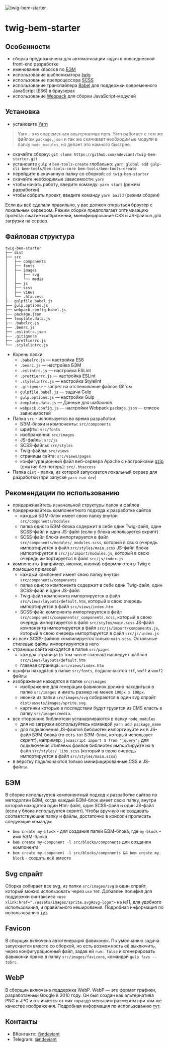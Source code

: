 ![twig-bem-starter](https://i.imgur.com/0AG0txq.png)

# twig-bem-starter

## Особенности

- сборка предназначена для автоматизации задач в повседневной front-end разработке
- именование классов по [БЭМ](https://ru.bem.info/)
- использование шаблонизатора [twig](https://twig.symfony.com/)
- использование препроцессора [SCSS](https://sass-lang.com/)
- использование транспайлера [Babel](https://babeljs.io/) для поддержки современного JavaScript (ES6) в браузерах
- использование [Webpack](https://webpack.js.org/) для сборки JavaScript-модулей

## Установка

- установите [Yarn](https://yarnpkg.com/en/docs/install)

> Yarn - это современная альтернатива npm. Yarn работает с тем же файлом `package.json` и так же скачивает необходимые модули в папку `node_modules`, но делает это намного быстрее.

- скачайте сборку: `git clone https://github.com/ndeviant/twig-bem-starter.git`
- установите `gulp` и `bem-tools-create` глобально: `yarn global add gulp-cli bem-tools/bem-tools-core bem-tools/bem-tools-create`
- перейдите в скачанную папку со сборкой: `cd twig-bem-starter`
- скачайте необходимые зависимости: `yarn`
- чтобы начать работу, введите команду: `yarn start` (режим разработки)
- чтобы собрать проект, введите команду `yarn build` (режим сборки)

Если вы всё сделали правильно, у вас должен открыться браузер с локальным сервером.
Режим сборки предполагает оптимизацию проекта: сжатие изображений, минифицирование CSS и JS-файлов для загрузки на сервер.

## Файловая структура

```
twig-bem-starter
├── dist
├── src
│   ├── components
│   ├── fonts
│   ├── images
│   │   ├── svg
│   │   └── media
│   ├── js
│   ├── scss
│   ├── views
│   └── .htaccess
├── gulpfile.babel.js
├── gulp.options.js
├── webpack.config.babel.js
├── package.json
├── template.data.js
├── .babelrc.js
├── .bemrc.js
├── .eslintrc.json
├── .gitignore
├── .prettierrc.js
└── .stylelintrc.js
```

- Корень папки:
  - `.babelrc.js` — настройка ES6
  - `.bemrc.js` — настройка БЭМ
  - `.eslintrc.js` — настройка ESLint
  - `.prettierrc.js` — настройка ESLint
  - `.stylelintrc.js` — настройка Stylelint
  - `.gitignore` – запрет на отслеживание файлов Git'ом
  - `gulpfile.babel.js` — задачи Gulp
  - `gulp.options.js` — настройки Gulp
  - `template.data.js` — Данные для шаблонов
  - `webpack.config.js` — настройки Webpack `package.json` — список зависимостей
- Папка `src` - используется во время разработки:
  - БЭМ-блоки и компоненты: `src/components`
  - шрифты: `src/fonts`
  - изображения: `src/images`
  - JS-файлы: `src/js`
  - SCSS-файлы: `src/styles`
  - Twig-файлы: `src/views`
  - страницы сайта: `src/views/pages`
  - конфигурационный файл веб-сервера Apache с настройками [gzip](https://habr.com/ru/post/221849/) (сжатие без потерь): `src/.htaccess`
- Папка `dist` - папка, из которой запускается локальный сервер для разработки (при запуске `yarn run dev`)

## Рекомендации по использованию

- придерживайтесь изначальной структуры папок и файлов
- придерживайтесь компонентного подхода к разработке сайтов
  - каждый БЭМ-блок имеет свою папку внутри `src/components/modules`
  - папка одного БЭМ-блока содержит в себе один Twig-файл, один SCSS-файл и один JS-файл (если у блока используется скрипт)
  - SCSS-файл блока импортируется в файл `src/components/modules/_modules.scss`, который в свою очередь импортируется в файл `src/styles/main.scss` JS-файл блока импортируется в `src/js/import/modules.js`, который в свою очередь импортируется в файл `src/js/index.js`
- компоненты (например, иконки, кнопки) оформляются в Twig с помощью примесей
  - каждый компонент имеет свою папку внутри `src/components/components`
  - папка одного компонента содержит в себе один Twig-файл, один SCSS-файл и один JS-файл
  - Twig-файл компонента импортируется в файл `src/views/layouts/default.htm`, который в свою очередь импортируется в файл `src/views/index.htm`
  - SCSS-файл компонента импортируется в файл `src/components/components/_components.scss`, который в свою очередь импортируется в файл `src/styles/main.scss` JS-файл компонента импортируется в файл `src/js/import/components.js`, который в свою очередь импортируется в файл `src/js/index.js`
- из всех SCSS-файлов компилируется только `main.scss`. Остальные стилевые файлы импортируются в него
- страницы сайта находятся в папке `src/pages`
  - каждая страница (в том числе главная) наследует шаблон `src/views/layouts/default.htm`
  - главная страница: `src/views/index.htm`
- шрифты находятся в папке `src/fonts`, подключаются `ttf`, `woff` и `woof2` файлы
- изображения находятся в папке `src/images`
  - изображение для генерации фавиконок должно находиться в папке `src/images` и иметь размер не менее `100px x 100px`.
  - иконки из папки `src/images/svg` собираются в один svg спрайт `dist/assets/images/sprite.svg`.
  - картинки которые в последствии будут грузится из CMS класть в папку `src/images/media`.
- все сторонние библиотеки устанавливаются в папку `node_modules`
  - для их загрузки воспользуйтеcь командой `yarn add package_name`
  - для подключения JS-файлов библиотек импортируйте их в JS-файл БЭМ-блока (то есть тот БЭМ-блок, который использует скрипт), например:
    `javascript import $ from "jquery";` для подключения стилевых файлов библиотек импортируйте их в файл `src/styles/_libs.scss` (который в свою очередь импортируется в файл
    `src/styles/main.scss`)
- в вёрстку подключаются только минифицированные CSS и JS-файлы.

## БЭМ

В сборке используется компонентный подход к разработке сайтов по методолгии БЭМ, когда каждый БЭМ-блок имеет свою папку, внутри которой находятся один Htm-файл, один SCSS-файл и
один JS-файл (если у блока используется скрипт). Чтобы вручную не создавать соответствующие папку и файлы, достаточно в консоли прописать следующие команды:

- `bem create my-block` - для создания папки БЭМ-блока, где `my-block` - имя БЭМ-блока
- `bem create my-component -l src/blocks/components` для создания компонента
- `bem create my-component -l src/blocks/components && bem create my-block` - создать всё вместе

## Svg спрайт

Сборка собирает все svg, из папки `src/images/svg` в один спрайт, который можно использовать через `use` тег. Добавлен полифил для поддержки синтаксиса `<use xlink:href="./assets/images/sprite.svg#svg-logo">` на ie11, для удобного использования, и правильного кеширования. Подробная информация по использованию [тут](https://css-tricks.com/svg-sprites-use-better-icon-fonts/).

## Favicon

В сборщик включена автогенерация фавиконок. По умолчанию задача запускается вместе со сборкой, но есть возможность её выключить, через
конфигурационный файл, задав ей `run: false` и сгенерировать фавиконки прямо в папку `src/images/favicons`, командой `gulp favs --toSrc`.

## WebP 

В сборщик включена поддержка WebP. WebP — это формат графики, разработанный Google в 2010 году. Он был создан как альтернатива PNG и JPG и отличается от них гораздо меньшим размером при том же качестве изображения. Подробная информация по использованию [тут](https://vk.com/@vk_it-webp).

## Контакты

- ВКонтакте: [@ndeviant](https://vk.com/ndeviant)
- Telegram: [@ndeviant](https://t-do.ru/ndeviant)
